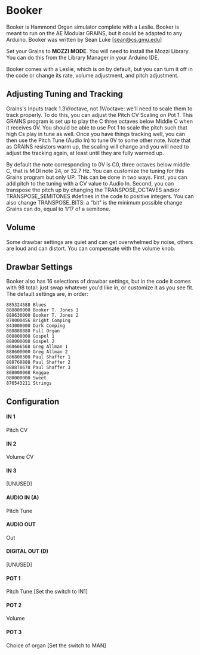 # Booker

Booker is Hammond Organ simulator complete with a Leslie. Booker is meant to run on the AE Modular GRAINS, but it could be adapted to any Arduino.  Booker was written by Sean Luke [sean@cs.gmu.edu]

Set your Grains to **MOZZI MODE**.  You will need to install the Mozzi Library.  You can do this from the Library Manager in your Arduino IDE.

Booker comes with a Leslie, which is on by default, but you can turn it off in the code or change its rate, volume adjustment, and pitch adjustment.

## Adjusting Tuning and Tracking

Grains's Inputs track 1.3V/octave, not 1V/octave: we'll need to scale them to track properly.  To do this, you can adjust the Pitch CV Scaling on Pot 1.  This GRAINS program is set up to play the C three octaves below Middle C when it receives 0V.  You should be able to use Pot 1 to scale the pitch such that high Cs play in tune as well.  Once you have things tracking well, you can then use the Pitch Tune (Audio In) to tune 0V to some other note.  Note that as GRAINS resistors warm up, the scaling will change and you will need to adjust the tracking again, at least until they are fully warmed up.

By default the note corresponding to 0V is C0, three octaves below middle C, that is MIDI note 24, or 32.7 Hz.  You can customize the tuning for this Grains program but only UP.  This can be done in two ways.  First, you can add pitch to the tuning with a CV value to Audio In.  Second, you can transpose the pitch up by changing the TRANSPOSE_OCTAVES and/or TRANSPOSE\_SEMITONES #defines in the code to positive integers.  You can also change TRANSPOSE\_BITS: a "bit" is the minimum possible change Grains can do, equal to 1/17 of a semitone.

## Volume

Some drawbar settings are quiet and can get overwhelmed by noise, others are loud and can distort.  You can compensate with the volume knob.


## Drawbar Settings

Booker also has 16 selections of drawbar settings, but in the code it comes with 98 total: just swap whatever you'd like in, or customize it as you see fit.  The default settings are, in order:

    885324588 Blues 
    888800000 Booker T. Jones 1 
    888630000 Booker T. Jones 2 
    878000456 Bright Comping 
    843000000 Dark Comping 
    888888888 Full Organ 
    808808008 Gospel 1 
    888000008 Gospel 2 
    868666568 Greg Allman 1 
    888600000 Greg Allman 2 
    886800300 Paul Shaffer 1 
    888768888 Paul Shaffer 2 
    888878678 Paul Shaffer 3 
    808000008 Reggae 
    080000000 Sweet
    876543211 Strings 
  

## Configuration

#### IN 1
Pitch CV
#### IN 2
Volume CV
#### IN 3
[UNUSED]
#### AUDIO IN (A)
Pitch Tune
#### AUDIO OUT
Out
#### DIGITAL OUT (D) 
[UNUSED]
#### POT 1
Pitch Tune  [Set the switch to IN1]
#### POT 2
Volume
#### POT 3
Choice of organ [Set the switch to MAN]


